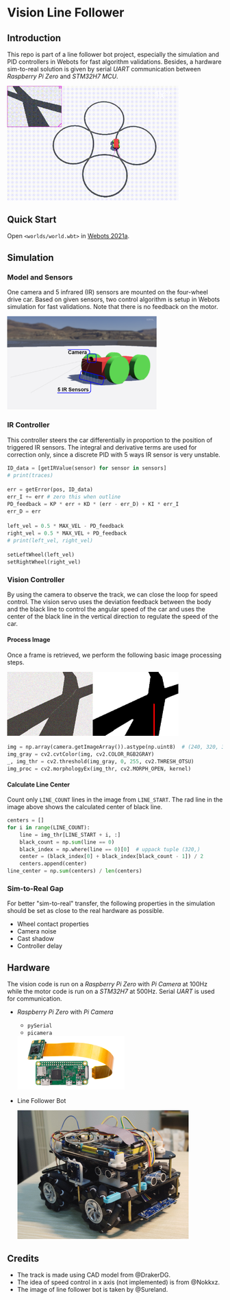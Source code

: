 # Vision Line Follower


## Introduction
This repo is part of a line follower bot project, especially the simulation and PID controllers in Webots for fast algorithm validations. Besides, a hardware sim-to-real solution is given by serial *UART* communication between *Raspberry Pi Zero* and *STM32H7 MCU*.

<img src="images/vision_fast.gif" width=400>

## Quick Start

Open `<worlds/world.wbt>` in [Webots 2021a](https://cyberbotics.com/).

## Simulation

### Model and Sensors
One camera and 5 infrared (IR) sensors are mounted on the four-wheel drive car. Based on given sensors, two control algorithm is setup in Webots simulation for fast validations. Note that there is no feedback on the motor.

<img src="images/readme.png" width=350>


### IR Controller
This controller steers the car differentially in proportion to the position of triggered IR sensors. The integral and derivative terms are used for correction only, since a discrete PID with 5 ways IR sensor is very unstable.

```python
ID_data = [getIRValue(sensor) for sensor in sensors]
# print(traces)

err = getError(pos, ID_data)
err_I += err # zero this when outline
PD_feedback = KP * err + KD * (err - err_D) + KI * err_I
err_D = err

left_vel = 0.5 * MAX_VEL - PD_feedback
right_vel = 0.5 * MAX_VEL + PD_feedback
# print(left_vel, right_vel)

setLeftWheel(left_vel)
setRightWheel(right_vel)
```
### Vision Controller

By using the camera to observe the track, we can close the loop for speed control. The vision servo uses the deviation feedback between the body and the black line to control the angular speed of the car and uses the center of the black line in the vertical direction to regulate the speed of the car.

#### Process Image
Once a frame is retrieved, we perform the following basic image processing steps.

<img src="images/img_proc.png" width=400>

```python
img = np.array(camera.getImageArray()).astype(np.uint8)  # (240, 320, 3)
img_gray = cv2.cvtColor(img, cv2.COLOR_RGB2GRAY)
_, img_thr = cv2.threshold(img_gray, 0, 255, cv2.THRESH_OTSU)
img_proc = cv2.morphologyEx(img_thr, cv2.MORPH_OPEN, kernel)
```

#### Calculate Line Center
Count only `LINE_COUNT` lines in the image from `LINE_START`. The rad line in the image above shows the calculated center of black line.

```python
centers = []
for i in range(LINE_COUNT):
    line = img_thr[LINE_START + i, :]
    black_count = np.sum(line == 0)
    black_index = np.where(line == 0)[0]  # uppack tuple (320,)
    center = (black_index[0] + black_index[black_count - 1]) / 2
    centers.append(center)
line_center = np.sum(centers) / len(centers)
```

### Sim-to-Real Gap

For better "sim-to-real" transfer, the following properties in the simulation should be set as close to the real hardware as possible.
- Wheel contact properties
- Camera noise
- Cast shadow
- Controller delay

## Hardware

The vision code is run on a *Raspberry Pi Zero* with *Pi Camera* at 100Hz while the motor code is run on a *STM32H7* at 500Hz. Serial *UART* is used for communication.
- *Raspberry Pi Zero* with *Pi Camera*
    - `pySerial`
    - `picamera`

     <img src="images/pi_zero_with_camera.png" width=250>

- Line Follower Bot

     <img src="images/robot.png" width=400>

## Credits
- The track is made using CAD model from @DrakerDG.
- The idea of speed control in x axis (not implemented) is from @Nokkxz.
- The image of line follower bot is taken by @Sureland.